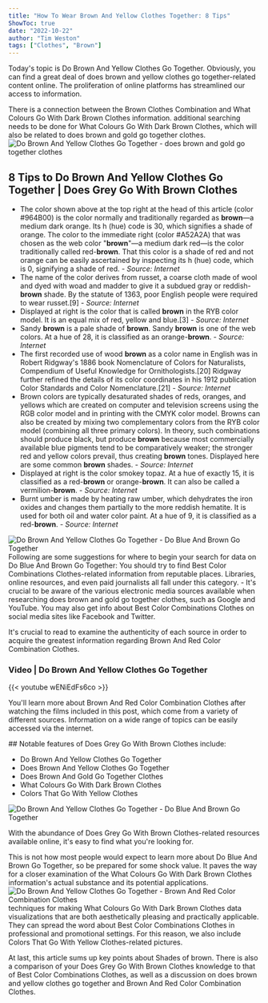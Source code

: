 ```yaml
---
title: "How To Wear Brown And Yellow Clothes Together: 8 Tips"
ShowToc: true 
date: "2022-10-22"
author: "Tim Weston" 
tags: ["Clothes", "Brown"]
---
```


	
Today's topic is Do Brown And Yellow Clothes Go Together. Obviously, you can find a great deal of does brown and yellow clothes go together-related content online. The proliferation of online platforms has streamlined our access to information.

There is a connection between the Brown Clothes Combination and What Colours Go With Dark Brown Clothes information. additional searching needs to be done for What Colours Go With Dark Brown Clothes, which will also be related to does brown and gold go together clothes.
<img loading="lazy" src="https://pics.me.me/thumb_roses-are-red-baseball-uses-a-bat-according-to-all-63461350.png" onerror="this.onerror=null;this.src='https://blogger.googleusercontent.com/img/a/AVvXsEhe7F7TRXHtjiKvHb5vS7DmnxvpHiDyoYyYvm1nHB3Qp2_w3BnM6A2eq4v7FYxCC9bfZt3a9vIMtAYEKUiaDQbHMg-ViyGmRIj39MLp0bGFfgfYw1Dc9q_H-T0wiTm3l0Uq42dETrN9eC8aGJ9_IORZsxST1AcLR7np1koOfcc7tnHa4S8Mwz_xD9d0=s16000';" alt="Do Brown And Yellow Clothes Go Together - does brown and gold go together clothes" >

## 8 Tips to Do Brown And Yellow Clothes Go Together | Does Grey Go With Brown Clothes
-   The color shown above at the top right at the head of this article (color #964B00) is the color normally and traditionally regarded as **brown**—a medium dark orange. Its h (hue) code is 30, which signifies a shade of orange. The color to the immediate right (color #A52A2A) that was chosen as the web color "**brown**"—a medium dark red—is the color traditionally called red-**brown**. That this color is a shade of red and not orange can be easily ascertained by inspecting its h (hue) code, which is 0, signifying a shade of red. - <cite>Source: Internet</cite>
-   The name of the color derives from russet, a coarse cloth made of wool and dyed with woad and madder to give it a subdued gray or reddish-**brown** shade. By the statute of 1363, poor English people were required to wear russet.[9] - <cite>Source: Internet</cite>
-   Displayed at right is the color that is called **brown** in the RYB color model. It is an equal mix of red, yellow and blue.[3] - <cite>Source: Internet</cite>
-   Sandy **brown** is a pale shade of **brown**. Sandy **brown** is one of the web colors. At a hue of 28, it is classified as an orange-**brown**. - <cite>Source: Internet</cite>
-   The first recorded use of wood **brown** as a color name in English was in Robert Ridgway's 1886 book Nomenclature of Colors for Naturalists, Compendium of Useful Knowledge for Ornithologists.[20] Ridgway further refined the details of its color coordinates in his 1912 publication Color Standards and Color Nomenclature.[21] - <cite>Source: Internet</cite>
-   Brown colors are typically desaturated shades of reds, oranges, and yellows which are created on computer and television screens using the RGB color model and in printing with the CMYK color model. Browns can also be created by mixing two complementary colors from the RYB color model (combining all three primary colors). In theory, such combinations should produce black, but produce **brown** because most commercially available blue pigments tend to be comparatively weaker; the stronger red and yellow colors prevail, thus creating **brown** tones. Displayed here are some common **brown** shades. - <cite>Source: Internet</cite>
-   Displayed at right is the color smokey topaz. At a hue of exactly 15, it is classified as a red-**brown** or orange-**brown**. It can also be called a vermilion-**brown**. - <cite>Source: Internet</cite>
-   Burnt umber is made by heating raw umber, which dehydrates the iron oxides and changes them partially to the more reddish hematite. It is used for both oil and water color paint. At a hue of 9, it is classified as a red-**brown**. - <cite>Source: Internet</cite>


<img loading="lazy" src="http://www.garinet.com/webstore/products/cd_mando_ballesteros_ge.jpg" onerror="this.onerror=null;this.src='https://blogger.googleusercontent.com/img/a/AVvXsEhe7F7TRXHtjiKvHb5vS7DmnxvpHiDyoYyYvm1nHB3Qp2_w3BnM6A2eq4v7FYxCC9bfZt3a9vIMtAYEKUiaDQbHMg-ViyGmRIj39MLp0bGFfgfYw1Dc9q_H-T0wiTm3l0Uq42dETrN9eC8aGJ9_IORZsxST1AcLR7np1koOfcc7tnHa4S8Mwz_xD9d0=s16000';" alt="Do Brown And Yellow Clothes Go Together - Do Blue And Brown Go Together" >
Following are some suggestions for where to begin your search for data on Do Blue And Brown Go Together:
You should try to find Best Color Combinations Clothes-related information from reputable places. Libraries, online resources, and even paid journalists all fall under this category.
- It's crucial to be aware of the various electronic media sources available when researching does brown and gold go together clothes, such as Google and YouTube. You may also get info about Best Color Combinations Clothes on social media sites like Facebook and Twitter.

It's crucial to read to examine the authenticity of each source in order to acquire the greatest information regarding Brown And Red Color Combination Clothes.

### Video | Do Brown And Yellow Clothes Go Together
{{< youtube wENiEdFs6co >}} 

You'll learn more about Brown And Red Color Combination Clothes after watching the films included in this post, which come from a variety of different sources. Information on a wide range of topics can be easily accessed via the internet.
<script async="async" data-cfasync="false" src="//normallydemandedalter.com/fe63df3c5408708b15d8dc3d9b206b31/invoke.js"></script>
<div id="container-fe63df3c5408708b15d8dc3d9b206b31"></div>
## Notable features of Does Grey Go With Brown Clothes include:

- Do Brown And Yellow Clothes Go Together
- Does Brown And Yellow Clothes Go Together
- Does Brown And Gold Go Together Clothes
- What Colours Go With Dark Brown Clothes
- Colors That Go With Yellow Clothes

 <img loading="lazy" src="http://chazzcreations.com.p8.hostingprod.com/yahoo_site_admin/assets/images/LeRoysAlachuaHome.50105452_std.JPG" onerror="this.onerror=null;this.src='https://blogger.googleusercontent.com/img/a/AVvXsEhe7F7TRXHtjiKvHb5vS7DmnxvpHiDyoYyYvm1nHB3Qp2_w3BnM6A2eq4v7FYxCC9bfZt3a9vIMtAYEKUiaDQbHMg-ViyGmRIj39MLp0bGFfgfYw1Dc9q_H-T0wiTm3l0Uq42dETrN9eC8aGJ9_IORZsxST1AcLR7np1koOfcc7tnHa4S8Mwz_xD9d0=s16000';" alt="Do Brown And Yellow Clothes Go Together - Do Blue And Brown Go Together" >

With the abundance of Does Grey Go With Brown Clothes-related resources available online, it's easy to find what you're looking for.

This is not how most people would expect to learn more about Do Blue And Brown Go Together, so be prepared for some shock value. It paves the way for a closer examination of the What Colours Go With Dark Brown Clothes information's actual substance and its potential applications.
<img loading="lazy" src="https://petrofilm.com/yahoo_site_admin/assets/images/irans_ambasade_oslo_B.27634337_std.jpg" onerror="this.onerror=null;this.src='https://blogger.googleusercontent.com/img/a/AVvXsEhe7F7TRXHtjiKvHb5vS7DmnxvpHiDyoYyYvm1nHB3Qp2_w3BnM6A2eq4v7FYxCC9bfZt3a9vIMtAYEKUiaDQbHMg-ViyGmRIj39MLp0bGFfgfYw1Dc9q_H-T0wiTm3l0Uq42dETrN9eC8aGJ9_IORZsxST1AcLR7np1koOfcc7tnHa4S8Mwz_xD9d0=s16000';" alt="Do Brown And Yellow Clothes Go Together - Brown And Red Color Combination Clothes" >
techniques for making What Colours Go With Dark Brown Clothes data visualizations that are both aesthetically pleasing and practically applicable. They can spread the word about Best Color Combinations Clothes in professional and promotional settings. For this reason, we also include Colors That Go With Yellow Clothes-related pictures.

At last, this article sums up key points about Shades of brown. There is also a comparison of your Does Grey Go With Brown Clothes knowledge to that of Best Color Combinations Clothes, as well as a discussion on does brown and yellow clothes go together and Brown And Red Color Combination Clothes.
	
	

